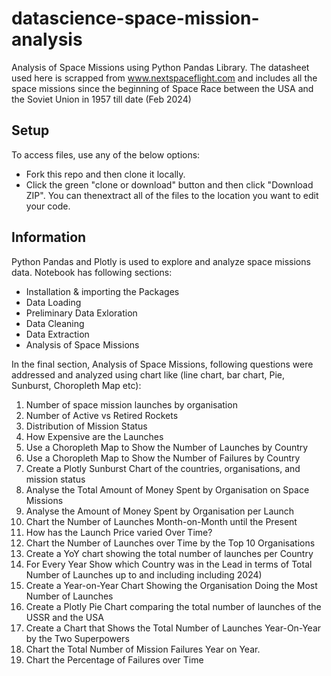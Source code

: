 # datascience-space-mission-analysis
Analysis of Space Missions using Python Pandas Library. The datasheet used here is scrapped from www.nextspaceflight.com and includes all the space missions since the beginning of Space Race between the USA and the Soviet Union in 1957 till date (Feb 2024)

## Setup
To access files, use any of the below options:
* Fork this repo and then clone it locally.
* Click the green "clone or download" button and then click "Download ZIP". You can thenextract all of the files to the location you want to edit your code.

## Information
Python Pandas and Plotly is used to explore and analyze space missions data. Notebook has following sections:
* Installation & importing the Packages
* Data Loading
* Preliminary Data Exloration
* Data Cleaning
* Data Extraction
* Analysis of Space Missions

In the final section, Analysis of Space Missions, following questions were addressed and analyzed using chart like (line chart, bar chart, Pie, Sunburst, Choropleth Map etc):
1. Number of space mission launches by organisation
2. Number of Active vs Retired Rockets
3. Distribution of Mission Status
4. How Expensive are the Launches
5. Use a Choropleth Map to Show the Number of Launches by Country
6. Use a Choropleth Map to Show the Number of Failures by Country
7. Create a Plotly Sunburst Chart of the countries, organisations, and mission status
8. Analyse the Total Amount of Money Spent by Organisation on Space Missions
9. Analyse the Amount of Money Spent by Organisation per Launch
10. Chart the Number of Launches Month-on-Month until the Present
11. How has the Launch Price varied Over Time?
12. Chart the Number of Launches over Time by the Top 10 Organisations
13. Create a YoY chart showing the total number of launches per Country
14. For Every Year Show which Country was in the Lead in terms of Total Number of Launches up to and including including 2024)
15. Create a Year-on-Year Chart Showing the Organisation Doing the Most Number of Launches
16. Create a Plotly Pie Chart comparing the total number of launches of the USSR and the USA
17. Create a Chart that Shows the Total Number of Launches Year-On-Year by the Two Superpowers
18. Chart the Total Number of Mission Failures Year on Year.
19. Chart the Percentage of Failures over Time
